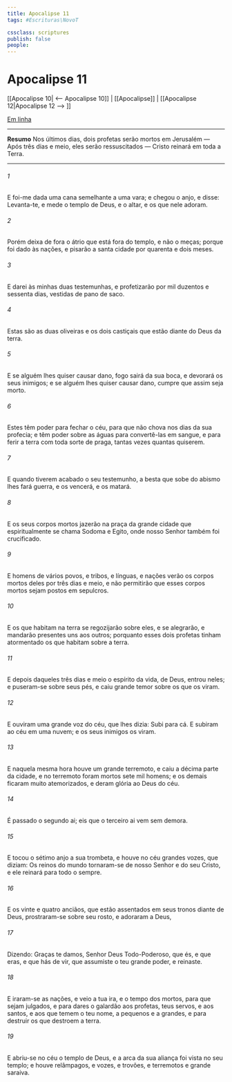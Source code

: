```yaml
---
title: Apocalipse 11
tags: #Escrituras\NovoT

cssclass: scriptures
publish: false
people:
---
```


# Apocalipse 11
[[Apocalipse 10| <-- Apocalipse 10]] | [[Apocalipse]] | [[Apocalipse 12|Apocalipse 12 --> ]]

[Em linha](https://churchofjesuschrist.org/study/scriptures/nt/rev/11?lang=por)

---
__Resumo__
Nos últimos dias, dois profetas serão mortos em Jerusalém — Após três dias e meio, eles serão ressuscitados — Cristo reinará em toda a Terra.

---
###### 1 
E foi-me dada uma cana semelhante a uma vara; e chegou o anjo, e disse: Levanta-te, e mede o templo de Deus, e o altar, e os que nele adoram.

###### 2 
Porém deixa de fora o átrio que está fora do templo, e não o meças; porque foi dado às nações, e pisarão a santa cidade por quarenta e dois meses.

###### 3 
E darei  às minhas duas testemunhas, e profetizarão por mil duzentos e sessenta dias, vestidas de pano de saco.

###### 4 
Estas são as duas oliveiras e os dois castiçais que estão diante do Deus da terra.

###### 5 
E se alguém lhes quiser causar dano, fogo sairá da sua boca, e devorará os seus inimigos; e se alguém lhes quiser causar dano, cumpre que assim seja morto.

###### 6 
Estes têm poder para fechar o céu, para que não chova nos dias da sua profecia; e têm poder sobre as águas para convertê-las em sangue, e para ferir a terra com toda sorte de praga, tantas vezes quantas quiserem.

###### 7 
E quando tiverem acabado o seu testemunho, a besta que sobe do abismo lhes fará guerra, e os vencerá, e os matará.

###### 8 
E os seus corpos mortos jazerão na praça da grande cidade que espiritualmente se chama Sodoma e Egito, onde nosso Senhor também foi crucificado.

###### 9 
E homens de vários povos, e tribos, e línguas, e nações verão os corpos mortos deles por três dias e meio, e não permitirão que esses corpos mortos sejam postos em sepulcros.

###### 10 
E os que habitam na terra se regozijarão sobre eles, e se alegrarão, e mandarão presentes uns aos outros; porquanto esses dois profetas tinham atormentado os que habitam sobre a terra.

###### 11 
E depois daqueles três dias e meio o espírito da vida,  de Deus, entrou neles; e puseram-se sobre seus pés, e caiu grande temor sobre os que os viram.

###### 12 
E ouviram uma grande voz do céu, que lhes dizia: Subi para cá. E subiram ao céu em uma nuvem; e os seus inimigos os viram.

###### 13 
E naquela mesma hora houve um grande terremoto, e caiu a décima parte da cidade, e no terremoto foram mortos sete mil homens; e os demais ficaram muito atemorizados, e deram glória ao Deus do céu.

###### 14 
É passado o segundo ai; eis que o terceiro ai vem sem demora.

###### 15 
E tocou o sétimo anjo a sua trombeta, e houve no céu grandes vozes, que diziam: Os reinos do mundo tornaram-se de nosso Senhor e do seu Cristo, e ele reinará para todo o sempre.

###### 16 
E os vinte e quatro anciãos, que estão assentados em seus tronos diante de Deus, prostraram-se sobre seu rosto, e adoraram a Deus,

###### 17 
Dizendo: Graças te damos, Senhor Deus Todo-Poderoso, que és, e que eras, e que hás de vir, que assumiste o teu grande poder, e reinaste.

###### 18 
E iraram-se as nações, e veio a tua ira, e o tempo dos mortos, para que sejam julgados, e para dares o galardão aos profetas, teus servos, e aos santos, e aos que temem o teu nome, a pequenos e a grandes, e para destruir os que destroem a terra.

###### 19 
E abriu-se no céu o templo de Deus, e a arca da sua aliança foi vista no seu templo; e houve relâmpagos, e vozes, e trovões, e terremotos e grande saraiva.

